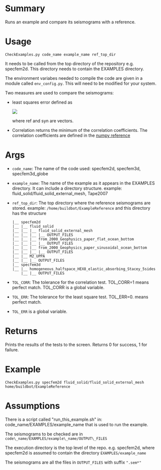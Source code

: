 Summary
=======

Runs an example and compare its seismograms with a reference.

Usage
=====

`CheckExamples.py code_name example_name ref_top_dir`

It needs to be called from the top directory of the repository e.g. specfem2d. 
This directory needs to contain the EXAMPLES directory. 

The environment variabes needed to compile the code are given in a module called `env_config.py`. 
This will need to be modified for your system. 

Two measures are used to compare the seismograms:

-   least squares error defined as
    
    ![](https://github.com/luet/CompareSeismo/blob/master/doc/LeastSquare.png)
    
    where ref and syn are vectors.
-   Correlation returns the minimum of the correlation coefficients. The correlation coefficients are defined in the [numpy reference](http://docs.scipy.org/doc/numpy/reference/generated/numpy.corrcoef.html)

Args
====

-   `code_name`: The name of the code used: specfem2d, specfem3d, specfem3d\_globe
-   `example_name`: The name of the example as it appears in the EXAMPLES directory. It can include a directory structure. example: fluid\_solid/fluid\_solid\_external\_mesh, Tape2007
-   `ref_top_dir`: The top directory where the reference seismograms are stored. 
     example: `/home/buildbot/ExampleReference` and this directory has the structure

        |__ specfem2d
        |__ |__ fluid_solid
        |__ |__ |__ fluid_solid_external_mesh
        |__ |__ |__ |__ OUTPUT_FILES
        |__ |__ |__ from_2000_Geophysics_paper_flat_ocean_bottom
        |__ |__ |__ |__ OUTPUT_FILES
        |__ |__ |__ from_2000_Geophysics_paper_sinusoidal_ocean_bottom
        |__ |__ |__ |__ OUTPUT_FILES
        |__ |__ M2_UPPA
        |__ |__ |__ OUTPUT_FILES
        |__ specfem3d
        |__ |__ homogeneous_halfspace_HEX8_elastic_absorbing_Stacey_5sides
            |__ |__ OUTPUT_FILES

-   `TOL_CORR`: The tolerance for the correlation test. TOL\_CORR=1 means perfect match. TOL\_CORR is a global variable.
-   `TOL_ERR`: The tolerance for the least square test. TOL\_ERR=0. means perfect match.
-   `TOL_ERR` is a global variable.

Returns
=======

Prints the results of the tests to the screen. Returns 0 for success, 1 for failure.

Example
=======

    CheckExamples.py specfem2d fluid_solid/fluid_solid_external_mesh home/buildbot/ExampleReference

Assumptions
===========

There is a script called "run\_this\_example.sh" in: code\_name/EXAMPLES/example\_name that is used to run the example.

The seismograms to be checked are in `code\_name/EXAMPLES/example\_name/OUTPUT\_FILES`

The execution directory is the top level of the repo. e.g. specfem2d, where specfem2d is assumed to contain the directory `EXAMPLES/example_name` 

The seismograms are all the files in `OUTPUT_FILES` with suffix `".sem*"`

